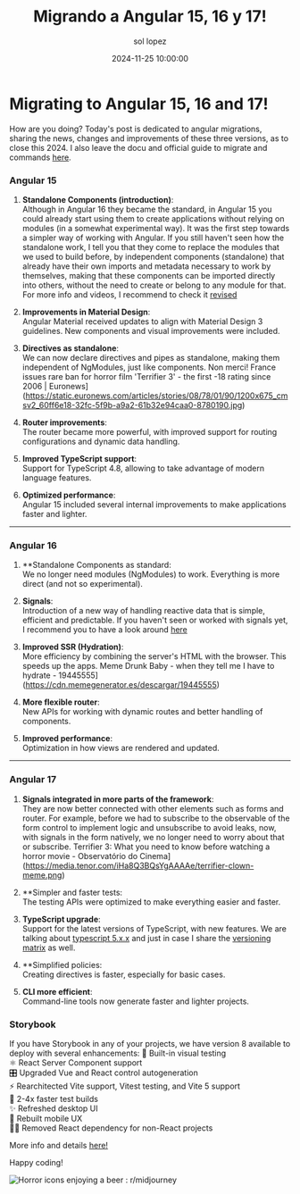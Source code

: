 ﻿---
date: 2024-11-25 10:00:00
layout: post
title: Migrando a Angular 15, 16 y 17!
description: Migrando
language: en
image: "../assets/img/ng17.svg"
category: CODE
tags:
  - coding
  - migrating
  - humor
author: sol lopez
---

# Migrating to Angular 15, 16 and 17!
How are you doing? Today's post is dedicated to angular migrations, sharing the news, changes and improvements of these three versions, as to close this 2024. 
I also leave the docu and official guide to migrate and commands [here](https://angular.dev/update-guide).




### **Angular 15**

1.  **Standalone Components (introduction)**:  
    Although in Angular 16 they became the standard, in Angular 15 you could already start using them to create applications without relying on modules (in a somewhat experimental way). It was the first step towards a simpler way of working with Angular. 
If you still haven't seen how the standalone work, I tell you that they come to replace the modules that we used to build before, by independent components (standalone) that already have their own imports and metadata necessary to work by themselves, making that these components can be imported directly into others, without the need to create or belong to any module for that. 
For more info and videos, I recommend to check it [revised](https://v17.angular.io/guide/standalone-components)
    
2.  **Improvements in Material Design**:  
    Angular Material received updates to align with Material Design 3 guidelines. New components and visual improvements were included.
    
3.  **Directives as standalone**:  
    We can now declare directives and pipes as standalone, making them independent of NgModules, just like components.
Non merci! France issues rare ban for horror film 'Terrifier 3' - the first -18 rating since 2006 | Euronews](https://static.euronews.com/articles/stories/08/78/01/90/1200x675_cmsv2_60ff6e18-32fc-5f9b-a9a2-61b32e94caa0-8780190.jpg)
    
4.  **Router improvements**:  
    The router became more powerful, with improved support for routing configurations and dynamic data handling.
    
5.  **Improved TypeScript support**:  
    Support for TypeScript 4.8, allowing to take advantage of modern language features.
    
6.  **Optimized performance**:  
    Angular 15 included several internal improvements to make applications faster and lighter.


----------

### **Angular 16**

1.  **Standalone Components as standard:  
    We no longer need modules (NgModules) to work. Everything is more direct (and not so experimental).
    
2.  **Signals**:  
    Introduction of a new way of handling reactive data that is simple, efficient and predictable. If you haven't seen or worked with signals yet, I recommend you to have a look around [here](https://angular.dev/guide/signals)
    
3.  **Improved SSR (Hydration)**:  
    More efficiency by combining the server's HTML with the browser. This speeds up the apps.
    Meme Drunk Baby - when they tell me I have to hydrate - 19445555](https://cdn.memegenerator.es/descargar/19445555)
    
4.  **More flexible router**:  
    New APIs for working with dynamic routes and better handling of components.
    
5.  **Improved performance**:  
    Optimization in how views are rendered and updated.

    

----------

### **Angular 17**

1.  **Signals integrated in more parts of the framework**:  
    They are now better connected with other elements such as forms and router.
    For example, before we had to subscribe to the observable of the form control to implement logic and unsubscribe to avoid leaks, now, with signals in the form natively, we no longer need to worry about that or subscribe.
    Terrifier 3: What you need to know before watching a horror movie - Observatório do Cinema](https://media.tenor.com/iHa8Q3BQsYgAAAAe/terrifier-clown-meme.png)
    
2.  **Simpler and faster tests:  
    The testing APIs were optimized to make everything easier and faster.
    
3.  **TypeScript upgrade**:  
    Support for the latest versions of TypeScript, with new features. We are talking about [typescript 5.x.x](https://www.typescriptlang.org/docs/handbook/release-notes/typescript-5-0.html) and just in case I share the [versioning matrix](https://angular.dev/reference/versions) as well. 

    
4.  **Simplified policies:  
    Creating directives is faster, especially for basic cases.
    
5.  **CLI more efficient**:  
    Command-line tools now generate faster and lighter projects.

### Storybook
If you have Storybook in any of your projects, we have version 8 available to deploy with several enhancements:
📸 Built-in visual testing  
⚛️ React Server Component support  
🎛️ Upgraded Vue and React control autogeneration  
⚡️ Rearchitected Vite support, Vitest testing, and Vite 5 support  
🧪 2-4x faster test builds  
✨ Refreshed desktop UI  
📲 Rebuilt mobile UX  
🙅‍♀️ Removed React dependency for non-React projects

More info and details [here!](https://storybook.js.org/blog/storybook-8/)


Happy coding!



![Horror icons enjoying a beer : r/midjourney](https://preview.redd.it/horror-icons-enjoying-a-beer-v0-s5yqa6o66isb1.jpg?width=640&crop=smart&auto=webp&s=01e8df3068dc16a1d4016371988c1c77809a5e70)

